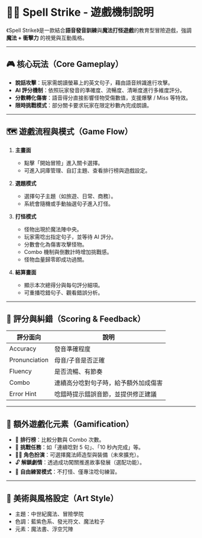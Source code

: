 # 🧙‍♂️ Spell Strike - 遊戲機制說明

《Spell Strike》是一款結合**語音發音訓練**與**魔法打怪遊戲**的教育型冒險遊戲，強調 **魔法 + 衝擊力** 的視覺與互動風格。

---

## 🎮 核心玩法（Core Gameplay）

- **說話攻擊**：玩家需朗讀螢幕上的英文句子，藉由語音辨識進行攻擊。
- **AI 評分機制**：依照玩家發音的準確度、流暢度、清晰度進行多維度評分。
- **分數轉化傷害**：語音得分直接影響怪物受傷數值，支援爆擊 / Miss 等特效。
- **限時挑戰模式**：部分關卡要求玩家在限定秒數內完成朗讀。

---

## 🗺️ 遊戲流程與模式（Game Flow）

1. **主畫面**
   - 點擊「開始冒險」進入關卡選擇。
   - 可進入詞庫管理、自訂主題、查看排行榜與遊戲設定。

2. **選題模式**
   - 選擇句子主題（如旅遊、日常、商務）。
   - 系統會隨機或手動抽選句子進入打怪。

3. **打怪模式**
   - 怪物出現於魔法陣中央。
   - 玩家需唸出指定句子，並等待 AI 評分。
   - 分數會化為傷害攻擊怪物。
   - Combo 機制與倒數計時增加挑戰感。
   - 怪物血量歸零即成功過關。

4. **結算畫面**
   - 顯示本次總得分與每句評分細項。
   - 可重播唸錯句子、觀看錯誤分析。

---

## 🧠 評分與糾錯（Scoring & Feedback）

| 評分面向     | 說明                                    |
|--------------|-----------------------------------------|
| Accuracy     | 發音準確程度                             |
| Pronunciation| 母音/子音是否正確                        |
| Fluency      | 是否流暢、有節奏                         |
| Combo        | 連續高分唸對句子時，給予額外加成傷害     |
| Error Hint   | 唸錯時提示錯誤音節，並提供修正建議        |

---

## 🧩 額外遊戲化元素（Gamification）

- 🎯 **排行榜**：比較分數與 Combo 次數。
- 🏅 **挑戰任務**：如「連續唸對 5 句」、「10 秒內完成」等。
- 🧙‍♀️ **角色扮演**：可選擇魔法師造型與裝備（未來擴充）。
- 🔓 **解鎖劇情**：透過成功闖關推進故事發展（選配功能）。
- 💬 **自由練習模式**：不打怪、僅專注唸句練習。

---

## 🎨 美術與風格設定（Art Style）

- 主題：中世紀魔法、冒險學院
- 色調：藍紫色系、發光符文、魔法粒子
- 元素：魔法書、浮空咒陣
